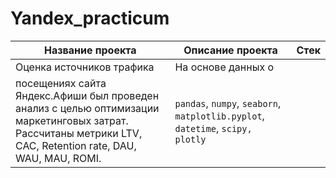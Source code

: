 # Yandex_practicum
| Название проекта  | Описание проекта  | Cтек       |
|-------------------|-------------------|------------|
| Оценка источников трафика| На основе данных о
посещениях сайта Яндекс.Афиши был проведен анализ c  целью оптимизации маркетинговых затрат. Рассчитаны метрики LTV, CAC, Retention rate, DAU, WAU, MAU, ROMI.| `pandas`, `numpy`, `seaborn`, `matplotlib.pyplot`, `datetime`, `scipy, plotly`|


